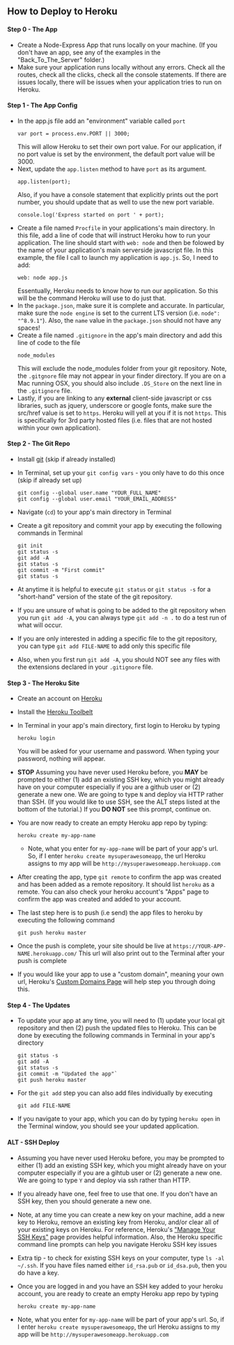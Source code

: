 How to Deploy to Heroku
-----------------------

#### Step 0 - The App
* Create a Node-Express App that runs locally on your machine. (If you don't have an app, see any of the examples in the "Back_To_The_Server" folder.)
* Make sure your application runs locally without any errors. Check all the routes, check all the clicks, check all the console statements. If there are issues locally, there will be issues when your application tries to run on Heroku.

#### Step 1 - The App Config
* In the app.js file add an "environment" variable called `port`    
	```
	var port = process.env.PORT || 3000;
	```    
	This will allow Heroku to set their own port value. For our application, if no port value is set by the environment, the default port value will be 3000.  
* Next, update the `app.listen` method to have `port` as its argument.  
	```
	app.listen(port);
	```    
	Also, if you have a console statement that explicitly prints out the port number, you should update that as well to use the new port variable.  
	```
	console.log('Express started on port ' + port);
	```    
* Create a file named `Procfile` in your applications's main directory. In this file, add a line of code that will instruct Heroku how to run your application. The line should start with `web: node` and then be folowed by the name of your application's main serverside javascript file. In this example, the file I call to launch my application is `app.js`. So, I need to add:  
	```
	web: node app.js
	```     
	Essentually, Heroku needs to know how to run our application. So this will be the command Heroku will use to do just that.
* In the `package.json`, make sure it is complete and accurate. In particular, make sure the `node engine` is set to the current LTS version (i.e. `node": "^8.9.1"`). Also, the `name` value in the `package.json` should not have any spaces!
* Create a file named `.gitignore` in the app's main directory and add this line of code to the file
	```
	node_modules
	```    
	This will exclude the node_modules folder from your git repository. Note, the `.gitgnore` file may not appear in your finder directory. If you are on a Mac running OSX, you should also include `.DS_Store` on the next line in the `.gitignore` file. 
* Lastly, if you are linking to any **external** client-side javascript or css libraries, such as jquery, underscore or google fonts, make sure the src/href value is set to `https`. Heroku will yell at you if it is not `https`. This is specifically for 3rd party hosted files (i.e. files that are not hosted within your own application).  	

#### Step 2 - The Git Repo
* Install [git](http://git-scm.com/downloads) (skip if already installed)
* In Terminal, set up your `git config vars` - you only have to do this once (skip if already set up)

	```
	git config --global user.name "YOUR_FULL_NAME"  
	git config --global user.email "YOUR_EMAIL_ADDRESS"
	```  
* Navigate (`cd`) to your app's main directory in Terminal
* Create a git repository and commit your app by executing the following commands in Terminal

	```
	git init
	git status -s  
	git add -A
	git status -s
	git commit -m "First commit"
	git status -s
	```  
* At anytime it is helpful to execute `git status` or `git status -s` for a "short-hand" version of the state of the git repository.
* If you are unsure of what is going to be added to the git repository when you run `git add -A`, you can always type `git add -n .` to do a test run of what will occur. 
* If you are only interested in adding a specific file to the git repository, you can type `git add FILE-NAME` to add only this specific file
* Also, when you first run `git add -A`, you should NOT see any files with the extensions declared in your `.gitignore` file.

#### Step 3 - The Heroku Site
* Create an account on [Heroku](https://heroku.com)
* Install the [Heroku Toolbelt](https://toolbelt.heroku.com/)
* In Terminal in your app's main directory, first login to Heroku by typing 

	```
	heroku login
	```  
	You will be asked for your username and password. When typing your password, nothing will appear.
* **STOP** Assuming you have never used Heroku before, you **MAY** be prompted to either (1) add an existing SSH key, which you might already have on your computer especially if you are a github user or (2) generate a new one. We are going to type `N` and deploy via HTTP rather than SSH. (If you would like to use SSH, see the ALT steps listed at the bottom of the tutorial.) If you **DO NOT** see this prompt, continue on.
* You are now ready to create an empty Heroku app repo by typing:

	```
	heroku create my-app-name
	```  
	* Note, what you enter for `my-app-name` will be part of your app's url. So, if I enter `heroku create mysuperawesomeapp`, the url Heroku assigns to my app will be `http://mysuperawesomeapp.herokuapp.com`
* After creating the app, type `git remote` to confirm the app was created and has been added as a remote repository. It should list `heroku` as a remote. You can also check your heroku account's "Apps" page to confirm the app was created and added to your account.
* The last step here is to push (i.e send) the app files to heroku by executing the following command

	```
	git push heroku master
	```  
* Once the push is complete, your site should be live at `https://YOUR-APP-NAME.herokuapp.com/`
This url will also print out to the Terminal after your push is complete
* If you would like your app to use a "custom domain", meaning your own url, Heroku's [Custom Domains Page](https://devcenter.heroku.com/articles/custom-domains) will help step you through doing this.

#### Step 4 - The Updates
* To update your app at any time, you will need to (1) update your local git repository and then (2) push the updated files to Heroku. This can be done by executing the following commands in Terminal in your app's directory

	```
	git status -s 
	git add -A 
	git status -s 
	git commit -m "Updated the app"`
	git push heroku master
	```  
* For the `git add` step you can also add files individually by executing

	```
	git add FILE-NAME
	```  
* If you navigate to your app, which you can do by typing `heroku open` in the Terminal window, you should see your updated application.

#### ALT - SSH Deploy	
* Assuming you have never used Heroku before, you may be prompted to either (1) add an existing SSH key, which you might already have on your computer especially if you are a gihtub user or (2) generate a new one. We are going to type `Y` and deploy via ssh rather than HTTP. 
*  If you already have one, feel free to use that one. If you don't have an SSH key, then you should generate a new one.
* Note, at any time you can create a new key on your machine, add a new key to Heroku, remove an existing key from Heroku, and/or clear all of your existing keys on Heroku. For reference, Heroku's ["Manage Your SSH Keys"](https://devcenter.heroku.com/articles/keys) page provides helpful information. Also, the Heroku specific command line prompts can help you navigate Heroku SSH key issues 
* Extra tip - to check for existing SSH keys on your computer, type `ls -al ~/.ssh`. If you have files named either `id_rsa.pub` or `id_dsa.pub`, then you do have a key.
* Once you are logged in and you have an SSH key added to your heroku account, you are ready to create an empty Heroku app repo by typing

	 ```
	heroku create my-app-name
	```  
* Note, what you enter for `my-app-name` will be part of your app's url. So, if I enter `heroku create mysuperawesomeapp`, the url Heroku assigns to my app will be `http://mysuperawesomeapp.herokuapp.com`
